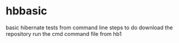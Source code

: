 # hbbasic
basic hibernate tests from command line 
steps to do 
download the repository 
run the cmd command file from hb1 
